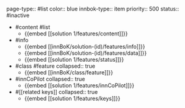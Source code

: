 page-type:: #list
color:: blue
innbok-type:: item
priority:: 500
status:: #inactive

- #content #list
	- {{embed [[solution 1/features/content]]}}
- #info
	- {{embed [[innBoK/solution-(id)/features/info]]}}
	- {{embed [[innBoK/solution-(id)/features/data]]}}
	- {{embed [[solution 1/features/status]]}}
- #class #feature
  collapsed:: true
	- {{embed [[innBoK/class/feature]]}}
- #innCoPilot
  collapsed:: true
	- {{embed [[solution 1/features/innCoPilot]]}}
- #[[related keys]]
  collapsed:: true
	- {{embed [[solution 1/features/keys]]}}